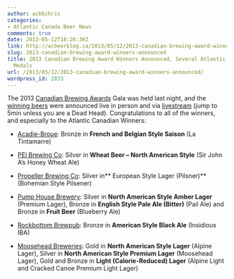 ```yaml
---
author: acbbchris
categories:
- Atlantic Canada Beer News
comments: true
date: 2013-05-12T18:26:36Z
link: http://acbeerblog.ca/2013/05/12/2013-canadian-brewing-award-winners-announced/
slug: 2013-canadian-brewing-award-winners-announced
title: 2013 Canadian Brewing Award Winners Announced, Several Atlantic Breweries Win
  Medals
url: /2013/05/12/2013-canadian-brewing-award-winners-announced/
wordpress_id: 2833
---
```


The 2013 [Canadian Brewing Awards](http://www.canadianbrewingawards.com/) Gala was held last night, and the [winning beers](http://www.canadianbrewingawards.com/winners/years/2013/) were announced live in person and via [livestream](http://new.livestream.com/accounts/2211032/events/2093784) (jump to 5min unless you are a Dead Head). Congratulations to all of the winners, and especially to the Atlantic Canadian Winners:

- [Acadie-Broue](https://www.facebook.com/pages/Acadie-Broue/176759632361301): Bronze in **French and Belgian Style Saison** (La Tintamarre)

- [PEI Brewing Co](http://www.peibrewingcompany.com/home.html): Silver in **Wheat Beer – North American Style** (Sir John A’s Honey Wheat Ale)

- [Propeller Brewing Co](http://drinkpropeller.ca/): Silver in** European Style Lager (Pilsner)** (Bohemian Style Pilsener)

- [Pump House Brewery](http://www.pumphousebrewery.ca/): Silver in **North American Style Amber Lager** (Premium Lager), Bronze in **English Style Pale Ale (Bitter)** (Pail Ale) and Bronze in **Fruit Beer** (Blueberry Ale)

- [Rockbottom Brewpub](http://rockbottombrewpub.ca/): Bronze in **American Style Black Ale** (Insidious IBA)

- [Moosehead Breweries](http://moosehead.ca/home/): Gold in **North American Style Lager** (Alpine Lager), Silver in **North American Style Premium Lager** (Moosehead Lager), Gold and Bronze in **Light (Calorie-Reduced) Lager** (Alpine Light and Cracked Canoe Premium Light Lager)
